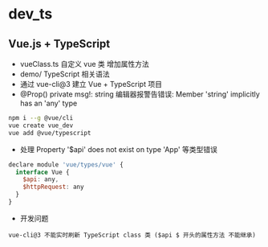 # dev_ts

## Vue.js + TypeScript

* vueClass.ts 自定义 vue 类 增加属性方法
* demo/ TypeScript 相关语法
* 通过 vue-cli@3 建立 Vue + TypeScript 项目
* @Prop() private msg!: string 编辑器报警告错误: Member 'string' implicitly has an 'any' type

``` sh
npm i --g @vue/cli
vue create vue_dev
vue add @vue/typescript
```

* 处理 Property '$api' does not exist on type 'App' 等类型错误

``` js
declare module 'vue/types/vue' {
  interface Vue {
    $api: any,
    $httpRequest: any
  }
}
```

* 开发问题

```
vue-cli@3 不能实时刷新 TypeScript class 类 ($api $ 开头的属性方法 不能继承)
```
